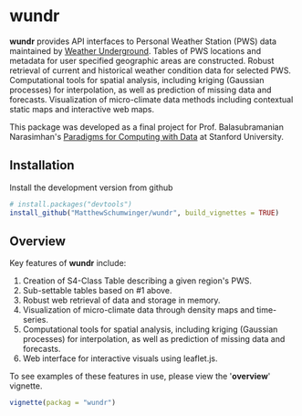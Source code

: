 
<!-- README.md is generated from README.Rmd. Please edit that file -->
wundr
=====

**wundr** provides API interfaces to Personal Weather Station (PWS) data maintained by [Weather Underground](https://www.wunderground.com). Tables of PWS locations and metadata for user specified geographic areas are constructed. Robust retrieval of current and historical weather condition data for selected PWS. Computational tools for spatial analysis, including kriging (Gaussian processes) for interpolation, as well as prediction of missing data and forecasts. Visualization of micro-climate data methods including contextual static maps and interactive web maps.

This package was developed as a final project for Prof. Balasubramanian Narasimhan's [Paradigms for Computing with Data](http://statweb.stanford.edu/~naras/stat290/Stat290_Website/Stat_290.html) at Stanford University.

Installation
------------

Install the development version from github

``` r
# install.packages("devtools")
install_github("MatthewSchumwinger/wundr", build_vignettes = TRUE)
```

Overview
--------

Key features of **wundr** include:

1.  Creation of S4-Class Table describing a given region's PWS.
2.  Sub-settable tables based on \#1 above.
3.  Robust web retrieval of data and storage in memory.
4.  Visualization of micro-climate data through density maps and time-series.
5.  Computational tools for spatial analysis, including kriging (Gaussian processes) for interpolation, as well as prediction of missing data and forecasts.
6.  Web interface for interactive visuals using leaflet.js.

To see examples of these features in use, please view the '**overview**' vignette.

``` r
vignette(packag = "wundr")
```
